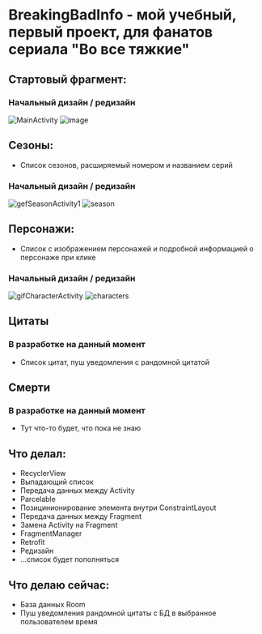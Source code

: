 # BreakingBadInfo - мой учебный, первый проект, для фанатов сериала "Во все тяжкие"
## Стартовый фрагмент:
### Начальный дизайн / редизайн

![MainActivity](https://user-images.githubusercontent.com/104390065/173086304-fc0f7f7c-3528-42ca-ad36-e0ad8bc32336.PNG)
![image](https://user-images.githubusercontent.com/104390065/196785552-1d66830d-3c56-4205-ae38-4ef267c64fd7.png)

## Сезоны:
* Список сезонов, расширяемый номером и названием серий
### Начальный дизайн / редизайн

![gefSeasonActivity1](https://user-images.githubusercontent.com/104390065/173089540-f21199fb-5636-432f-ac6c-2e695692e063.gif)
![season](https://user-images.githubusercontent.com/104390065/196785867-60f8ad7b-9554-4301-a6cf-f6ed42d8e241.gif)

## Персонажи:
* Список с изображением персонажей и подробной информацией о персонаже при клике
### Начальный дизайн / редизайн

![gifCharacterActivity](https://user-images.githubusercontent.com/104390065/173089939-2ac86477-cf25-46ba-9779-424404e927c0.gif)
![characters](https://user-images.githubusercontent.com/104390065/196787228-034fb948-41ce-4b3c-91e4-ab3c2938cd89.gif)

## Цитаты
### В разработке на данный момент
* Список цитат, пуш уведомления с рандомной цитатой

## Смерти
### В разработке на данный момент
* Тут что-то будет, что пока не знаю

## Что делал:
* RecyclerView
* Выпадающий список
* Передача данных между Activity
* Parcelable
* Позицинионирование элемента внутри ConstraintLayout
* Передача данных между Fragment
* Замена Activity на Fragment
* FragmentManager
* Retrofit
* Редизайн
* ...список будет пополняться

## Что делаю сейчас:
* База данных Room
* Пуш уведомления рандомной цитаты с БД в выбранное пользователем время
